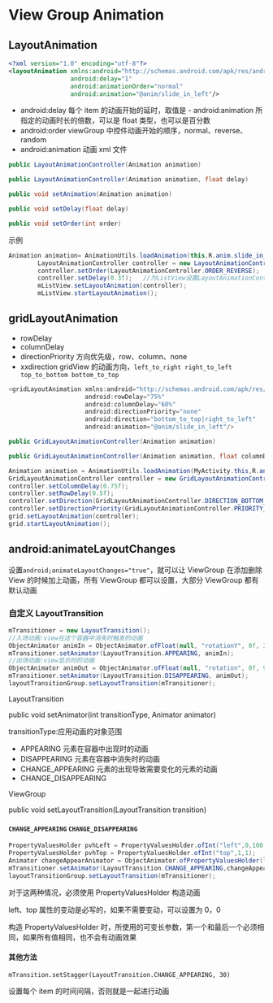 # View Group Animation

## LayoutAnimation

```xml
<?xml version="1.0" encoding="utf-8"?>
<layoutAnimation xmlns:android="http://schemas.android.com/apk/res/android"
                 android:delay="1"
                 android:animationOrder="normal"
                 android:animation="@anim/slide_in_left"/>
```

- android:delay 每个 item 的动画开始的延时，取值是 - android:animation 所指定的动画时长的倍数，可以是 float 类型，也可以是百分数
- android:order viewGroup 中控件动画开始的顺序，normal、reverse、random
- android:animation 动画 xml 文件

```java
public LayoutAnimationController(Animation animation)

public LayoutAnimationController(Animation animation, float delay)
```

```java
public void setAnimation(Animation animation)

public void setDelay(float delay)

public void setOrder(int order)
```

示例

```java
Animation animation= AnimationUtils.loadAnimation(this,R.anim.slide_in_left);   //得到一个LayoutAnimationController对象；
        LayoutAnimationController controller = new LayoutAnimationController(animation);   //设置控件显示的顺序；
        controller.setOrder(LayoutAnimationController.ORDER_REVERSE);   //设置控件显示间隔时间；
        controller.setDelay(0.3f);   //为ListView设置LayoutAnimationController属性；
        mListView.setLayoutAnimation(controller);
        mListView.startLayoutAnimation();
```

## gridLayoutAnimation

- rowDelay
- columnDelay
- directionPriority 方向优先级，row、column、none
- xxdirection gridView 的动画方向，`left_to_right right_to_left top_to_bottom bottom_to_top`

```java
<gridLayoutAnimation xmlns:android="http://schemas.android.com/apk/res/android"
                     android:rowDelay="75%"
                     android:columnDelay="60%"
                     android:directionPriority="none"
                     android:direction="bottom_to_top|right_to_left"
                     android:animation="@anim/slide_in_left"/>
```

```java
public GridLayoutAnimationController(Animation animation)

public GridLayoutAnimationController(Animation animation, float columnDelay, float rowDelay)
```

```java
Animation animation = AnimationUtils.loadAnimation(MyActivity.this,R.anim.slide_in_left);
GridLayoutAnimationController controller = new GridLayoutAnimationController(animation);
controller.setColumnDelay(0.75f);
controller.setRowDelay(0.5f);
controller.setDirection(GridLayoutAnimationController.DIRECTION_BOTTOM_TO_TOP|GridLayoutAnimationController.DIRECTION_LEFT_TO_RIGHT);
controller.setDirectionPriority(GridLayoutAnimationController.PRIORITY_NONE);
grid.setLayoutAnimation(controller);
grid.startLayoutAnimation();
```

## android:animateLayoutChanges

设置`android;animateLayoutChanges="true"`，就可以让 ViewGroup 在添加删除 View 的时候加上动画，所有 ViewGroup 都可以设置，大部分 ViewGroup 都有默认动画

### 自定义 LayoutTransition

```java
mTransitioner = new LayoutTransition();
//入场动画:view在这个容器中消失时触发的动画
ObjectAnimator animIn = ObjectAnimator.ofFloat(null, "rotationY", 0f, 360f,0f);
mTransitioner.setAnimator(LayoutTransition.APPEARING, animIn);
//出场动画:view显示时的动画
ObjectAnimator animOut = ObjectAnimator.ofFloat(null, "rotation", 0f, 90f, 0f);
mTransitioner.setAnimator(LayoutTransition.DISAPPEARING, animOut);
layoutTransitionGroup.setLayoutTransition(mTransitioner);
```

LayoutTransition

public void setAnimator(int transitionType, Animator animator)

transitionType:应用动画的对象范围

- APPEARING 元素在容器中出现时的动画
- DISAPPEARING 元素在容器中消失时的动画
- CHANGE_APPEARING 元素的出现导致需要变化的元素的动画
- CHANGE_DISAPPEARING

ViewGroup

public void setLayoutTransition(LayoutTransition transition)

#### `CHANGE_APPEARING` `CHANGE_DISAPPEARING`

```java
PropertyValuesHolder pvhLeft = PropertyValuesHolder.ofInt("left",0,100,0);
PropertyValuesHolder pvhTop = PropertyValuesHolder.ofInt("top",1,1);
Animator changeAppearAnimator = ObjectAnimator.ofPropertyValuesHolder(layoutTransitionGroup, pvhLeft,pvhBottom,pvhTop,pvhRight);
mTransitioner.setAnimator(LayoutTransition.CHANGE_APPEARING,changeAppearAnimator);
layoutTransitionGroup.setLayoutTransition(mTransitioner);
```

对于这两种情况，必须使用 PropertyValuesHolder 构造动画

left、top 属性的变动是必写的，如果不需要变动，可以设置为 0，0

构造 PropertyValuesHolder 时，所使用的可变长参数，第一个和最后一个必须相同，如果所有值相同，也不会有动画效果

#### 其他方法

`mTransition.setStagger(LayoutTransition.CHANGE_APPEARING, 30)`

设置每个 item 的时间间隔，否则就是一起进行动画